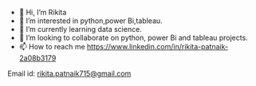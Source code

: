 - 👋 Hi, I’m Rikita
- 👀 I’m interested in python,power Bi,tableau.
- 🌱 I’m currently learning data science.
- 💞️ I’m looking to collaborate on python, power Bi and tableau projects.
- 📫 How to reach me 
https://www.linkedin.com/in/rikita-patnaik-2a08b3179

Email id: rikita.patnaik715@gmail.com
<!---
RIKI603/RIKI603 is a ✨ special ✨ repository because its `README.md` (this file) appears on your GitHub profile.
You can click the Preview link to take a look at your changes.
--->

